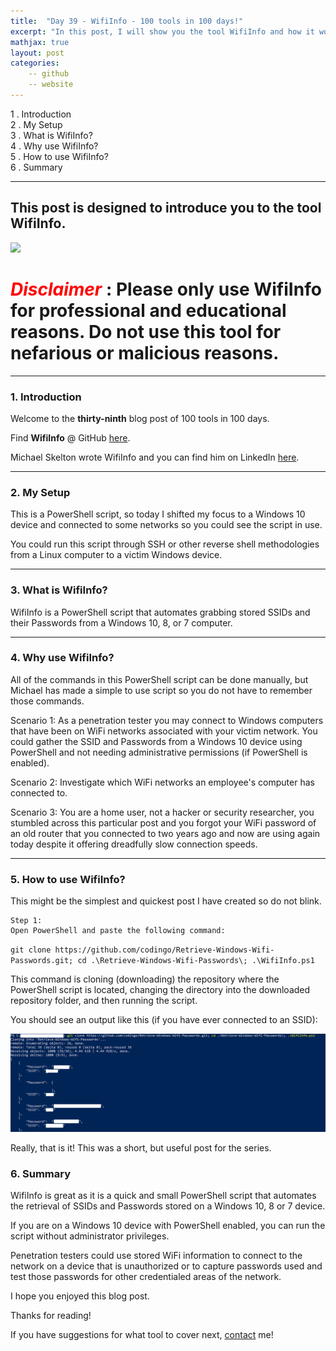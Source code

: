 ```yaml
---
title:  "Day 39 - WifiInfo - 100 tools in 100 days!"
excerpt: "In this post, I will show you the tool WifiInfo and how it works."
mathjax: true
layout: post
categories:
    -- github
    -- website
---
```


1 . Introduction
<br>
2 . My Setup
<br>
3 . What is WifiInfo?
<br>
4 . Why use WifiInfo?
<br>
5 . How to use WifiInfo?
<br>
6 . Summary

---

## This post is designed to introduce you to the tool WifiInfo.

![](https://cdn.pixabay.com/photo/2016/03/30/13/24/wifi-1290667_960_720.png)

# <span style="color:red">***Disclaimer***</span> : **Please only use WifiInfo for professional and educational reasons. Do not use this tool for nefarious or malicious reasons.**

---

### 1. **Introduction**

Welcome to the **thirty-ninth** blog post of 100 tools in 100 days.<br> 

Find **WifiInfo** @ GitHub [here](https://github.com/codingo/Retrieve-Windows-Wifi-Passwords).

Michael Skelton wrote WifiInfo and you can find him on LinkedIn [here](https://www.linkedin.com/in/skeltonm/).

---

### 2. **My Setup**

This is a PowerShell script, so today I shifted my focus to a Windows 10 device and connected to some networks so you could see the script in use. 

You could run this script through SSH or other reverse shell methodologies from a Linux computer to a victim Windows device. 

---

### 3. **What is WifiInfo?**

WifiInfo is a PowerShell script that automates grabbing stored SSIDs and their Passwords from a Windows 10, 8, or 7 computer. 

---

### 4. **Why use WifiInfo?**

All of the commands in this PowerShell script can be done manually, but Michael has made a simple to use script so you do not have to remember those commands. 

Scenario 1: As a penetration tester you may connect to Windows computers that have been on WiFi networks associated with your victim network. You could gather the SSID and Passwords from a Windows 10 device using PowerShell and not needing administrative permissions (if PowerShell is enabled). 

Scenario 2: Investigate which WiFi networks an employee's computer has connected to. 

Scenario 3: You are a home user, not a hacker or security researcher, you stumbled across this particular post and you forgot your WiFi password of an old router that you connected to two years ago and now are using again today despite it offering dreadfully slow connection speeds. 

---

### 5. **How to use WifiInfo?**

This might be the simplest and quickest post I have created so do not blink.

    Step 1:
    Open PowerShell and paste the following command:

`git clone https://github.com/codingo/Retrieve-Windows-Wifi-Passwords.git; cd .\Retrieve-Windows-Wifi-Passwords\; .\WifiInfo.ps1`

This command is cloning (downloading) the repository where the PowerShell script is located, changing the directory into the downloaded repository folder, and then running the script. 

You should see an output like this (if you have ever connected to an SSID):

![](https://raw.githubusercontent.com/matthewomccorkle/matthewomccorkle.github.io/master/_posts/assets/100%20tools/wifiinfo/wifiinfo1.PNG)

Really, that is it! This was a short, but useful post for the series.


### 6. **Summary**

WifiInfo is great as it is a quick and small PowerShell script that automates the retrieval of SSIDs and Passwords stored on a Windows 10, 8 or 7 device.

If you are on a Windows 10 device with PowerShell enabled, you can run the script without administrator privileges. 

Penetration testers could use stored WiFi information to connect to the network on a device that is unauthorized or to capture passwords used and test those passwords for other credentialed areas of the network. 

I hope you enjoyed this blog post.

Thanks for reading!<br>

If you have suggestions for what tool to cover next, [contact](mailto:matthew.o.mccorkle@gmail.com) me!
